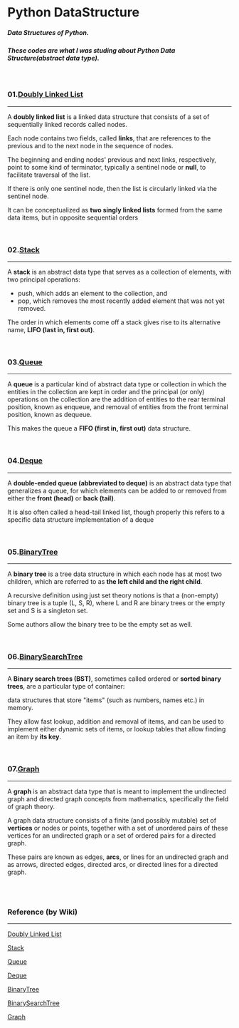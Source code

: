 # Python DataStructure

##### Data Structures of Python.
##### These codes are what I was studing about Python Data Structure(abstract data type).
</br>

### 01.[Doubly Linked List](https://github.com/TaeJoongYoon/Python_DataStructure/blob/master/01.DoublyLinkedList.py)
<hr>

A **doubly linked list** is a linked data structure that consists of a set of sequentially linked records called nodes.

Each node contains two fields, called **links**, that are references to the previous and to the next node in the sequence of nodes.

The beginning and ending nodes' previous and next links, respectively, point to some kind of terminator, typically a sentinel node or **null**, to facilitate traversal of the list.

If there is only one sentinel node, then the list is circularly linked via the sentinel node.

It can be conceptualized as **two singly linked lists** formed from the same data items, but in opposite sequential orders

</br>

### 02.[Stack](https://github.com/TaeJoongYoon/Python_DataStructure/blob/master/02.Stack.py)
<hr>

A **stack** is an abstract data type that serves as a collection of elements, with two principal operations:

- push, which adds an element to the collection, and
- pop, which removes the most recently added element that was not yet removed.

The order in which elements come off a stack gives rise to its alternative name, **LIFO (last in, first out)**. 

</br>

### 03.[Queue](https://github.com/TaeJoongYoon/Python_DataStructure/blob/master/03.Queue.py)
<hr>

A **queue** is a particular kind of abstract data type or collection in which the entities in the collection are kept in order and the principal (or only) operations on the collection are the addition of entities to the rear terminal position, known as enqueue, and removal of entities from the front terminal position, known as dequeue.

This makes the queue a **FIFO (first in, first out)** data structure.

</br>

### 04.[Deque](https://github.com/TaeJoongYoon/Python_DataStructure/blob/master/04.Deque.py)
<hr>

A **double-ended queue (abbreviated to deque)** is an abstract data type that generalizes a queue, for which elements can be added to or removed from either the **front (head)** or **back (tail)**.

It is also often called a head-tail linked list, though properly this refers to a specific data structure implementation of a deque

</br>

### 05.[BinaryTree](https://github.com/TaeJoongYoon/Python_DataStructure/blob/master/05.BinaryTree.py)
<hr>

A **binary tree** is a tree data structure in which each node has at most two children, which are referred to as **the left child and the right child**.

A recursive definition using just set theory notions is that a (non-empty) binary tree is a tuple (L, S, R), where L and R are binary trees or the empty set and S is a singleton set.

Some authors allow the binary tree to be the empty set as well.

</br>

### 06.[BinarySearchTree](https://github.com/TaeJoongYoon/Python_DataStructure/blob/master/06.BinarySearchTree.py)
<hr>

A **Binary search trees (BST)**, sometimes called ordered or **sorted binary trees**, are a particular type of container:

data structures that store "items" (such as numbers, names etc.) in memory.

They allow fast lookup, addition and removal of items, and can be used to implement either dynamic sets of items, or lookup tables that allow finding an item by **its key**.

</br>

### 07.[Graph](https://github.com/TaeJoongYoon/Python_DataStructure/blob/master/07.Graph.py)
<hr>

A **graph** is an abstract data type that is meant to implement the undirected graph and directed graph concepts from mathematics, specifically the field of graph theory.

A graph data structure consists of a finite (and possibly mutable) set of **vertices** or nodes or points, together with a set of unordered pairs of these vertices for an undirected graph or a set of ordered pairs for a directed graph.

These pairs are known as edges, **arcs**, or lines for an undirected graph and as arrows, directed edges, directed arcs, or directed lines for a directed graph.

</br>
</br>

### Reference (by Wiki)
<hr>

[Doubly Linked List](https://en.wikipedia.org/wiki/Doubly_linked_list)

[Stack](https://en.wikipedia.org/wiki/Stack_(abstract_data_type))

[Queue](https://en.wikipedia.org/wiki/Queue_(abstract_data_type))

[Deque](https://en.wikipedia.org/wiki/Double-ended_queue)

[BinaryTree](https://en.wikipedia.org/wiki/Binary_tree)

[BinarySearchTree](https://en.wikipedia.org/wiki/Binary_search_tree)

[Graph](https://en.wikipedia.org/wiki/Graph_(abstract_data_type))
